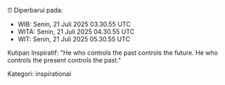 ⏰ Diperbarui pada:
- WIB: Senin, 21 Juli 2025 03.30.55 UTC
- WITA: Senin, 21 Juli 2025 04.30.55 UTC
- WIT: Senin, 21 Juli 2025 05.30.55 UTC

Kutipan Inspiratif:
"He who controls the past controls the future. He who controls the present controls the past."


Kategori: inspirational

